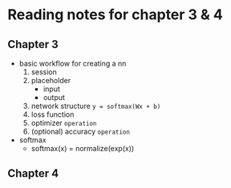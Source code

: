 # Reading notes for chapter 3 & 4
## Chapter 3
 - basic workflow for creating a nn
    1. session
    2. placeholder
        - input
        - output
    3. network structure `y = softmax(Wx + b)`
    4. loss function
    5. optimizer `operation` 
    6. (optional) accuracy `operation`
 - softmax
    - softmax(x) = normalize(exp(x))
## Chapter 4
